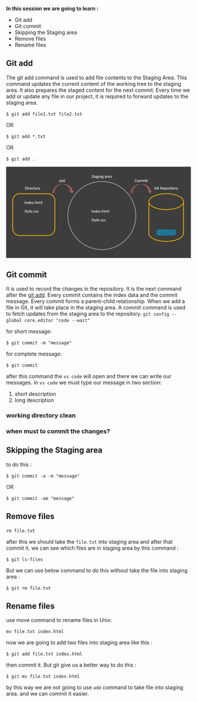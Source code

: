 
**In this session we are going to learn :**
 - Git add
 - Git commit
 - Skipping the Staging area
 - Remove files
 - Rename files

## Git add
The git add command is used to add file contents to the Staging Area. This command updates the current content of the working tree to the staging area. It also prepares the staged content for the next commit. Every time we add or update any file in our project, it is required to forward updates to the staging area.
```
$ git add file1.txt file2.txt
```
OR
```
$ git add *.txt
```
OR
```
$ git add .
```

<p align="center">
<img src="https://raw.githubusercontent.com/gitmag-group-admin/Git/main/img/88.JPG" width="750" />
</p>

## Git commit
It is used to record the changes in the repository. It is the next command after the [git add](https://www.javatpoint.com/git-add). Every commit contains the index data and the commit message. Every commit forms a parent-child relationship. When we add a file in Git, it will take place in the staging area. A commit command is used to fetch updates from the staging area to the repository.
`git config --global core.editor "code --wait"`

for short message:
```
$ git commit -m "message"
```

for complete message:
```
$ git commit
```
after this command the `vs code` will open and there we can write our messages.
in `vs code` we must type our message in two section: 
1. short description
2. long description

### working directory clean
### when must to commit the changes?

## Skipping the Staging area
to do this :
```
$ git commit -a -m "message"
```
OR
```
$ git commit -am "message"
```
## Remove files
```
rm file.txt
```
after this we should take the `file.txt` into staging area and after that commit it. 
we can see which files are in staging area by this command :
```
$ git ls-files
```
But we can use below command to do this without take the file into staging area :
```
$ git rm file.txt
```

## Rename files

use move command to rename files in Unix:
```
mv file.txt index.html
```
now we are going to add two files into staging area like this :
```
$ git add file.txt index.html
```
then commit it.
But git give us a better way to do this :
```
$ git mv file.txt index.html
```
by this way we are not going to use `add` command to take file into staging area. and we can commit it easier.








